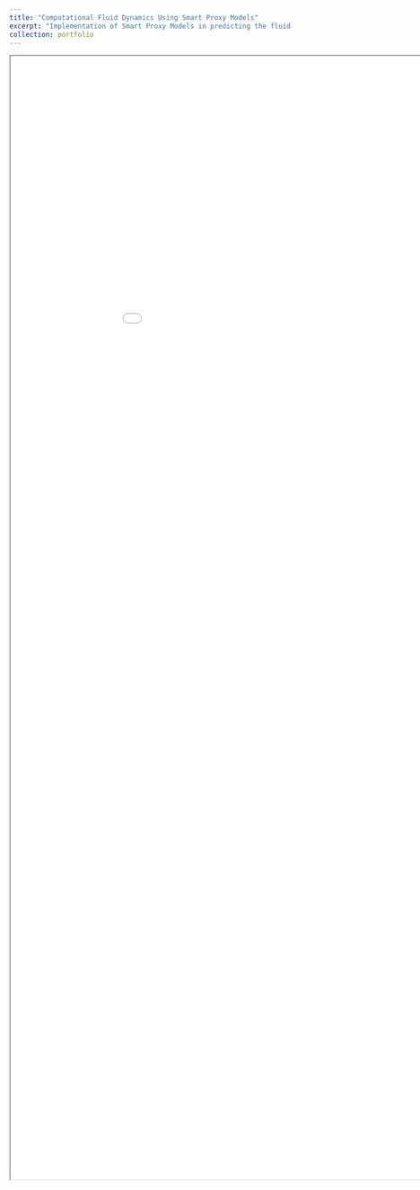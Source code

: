 ```yaml
---
title: "Computational Fluid Dynamics Using Smart Proxy Models"
excerpt: "Implementation of Smart Proxy Models in predicting the fluid velocity field of an indoor enviornment<br/><img src='/images/Inlet.png'>"
collection: portfolio
---
```



<iframe src="/files/Resume.pdf" width="1000" height="2000"></iframe>